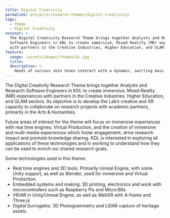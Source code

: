 ```yaml
---
title: Digital Creativity
permalink: projects/research-themes/digital-creativity/
tags:
  - theme
  - Digital Creativity
excerpt: >
  The Digital Creativity Research Theme brings together Analysts and Research
  Software Engineers in KDL to create immersive, Mixed Reality (MR) experiences
  with partners in the Creative Industries, Higher Education, and GLAM sectors.
feature:
  image: /assets/images/themes/dc.jpg
  title:
  description: >
    Hands of various skin tones interact with a dynamic, swirling mass of orange and black particles, symbolizing the collaborative and creative process in digital environments.
---
```


The Digital Creativity Research Theme brings together Analysts and Research
Software Engineers in KDL to create immersive, Mixed Reality (MR) experiences
with partners in the Creative Industries, Higher Education, and GLAM sectors.
Its objective is to develop the Lab’s creative and XR capacity to collaborate
on research projects with academic partners, primarily in the Arts & Humanities.

Future areas of interest for the theme will focus on immersive experiences with
real time engines, Virtual Production, and the creation of immersive and
multi-media experiences which foster engagement, drive research impact and
promote knowledge sharing. KDL is interested in exploring all applications of
these technologies and in working to understand how they can be used to enrich
our shared research goals.

Some technologies used in this theme:

- Real time engines and 3D tools. Primarily Unreal Engine, with some Unity support, as well as Blender, used for immersive and Virtual Production.
- Embedded systems and making: 3D printing, electronics and work with microcontrollers such as Raspberry Pis and Micro:Bits
- VR/AR in Unity/Unreal Engine, as well as WebXR with A-frame and Three.js
- Digital Surrogates: 3D Photogrammetry and LiDAR capture of heritage assets
